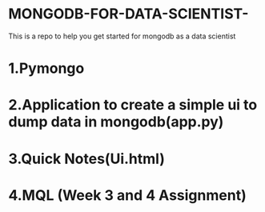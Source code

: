 # MONGODB-FOR-DATA-SCIENTIST-
This is a repo to help you get started for mongodb as a data scientist

# 1.Pymongo
# 2.Application to create a simple ui to dump data in mongodb(app.py)
# 3.Quick Notes(Ui.html)
# 4.MQL (Week 3 and 4 Assignment)
